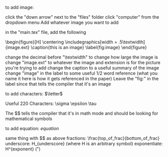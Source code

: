 to add image:

click the "down arrow" next to the "files" folder
click "computer" from the dropdown menu
Add whatever image you want to add

in the "main.tex" file, add the following

\begin{figure}[H]
\centering
\includegraphics[width = .5\textwidth]{image.ext}
\caption{this is an image}
\label{fig:image}
\end{figure}

change the decimal before "\textwidth" to change how large the image is
change "image.ext" to whatever the image and extension is for the picture you're trying to add
change the caption to a useful summary of the image
change "image" in the label to some useful 1/2 word reference (what you name it here is how it gets referenced in the paper) 
Leave the "fig:" in the label since that tells the compiler that it's an image 





to add characters:
$\letter$

Useful 220 Characters:
\sigma
\epsilon
\tau

The $$ tells the compiler that it's in math mode and should be looking for mathematical symbols






to add equation:
$equation$

same thing with $$ as above
fractions: \frac{top_of_frac}{bottom_of_frac}
underscore: H_{underscore} (where H is an arbitrary symbol)
exponentiate: H^{exponent} (")
